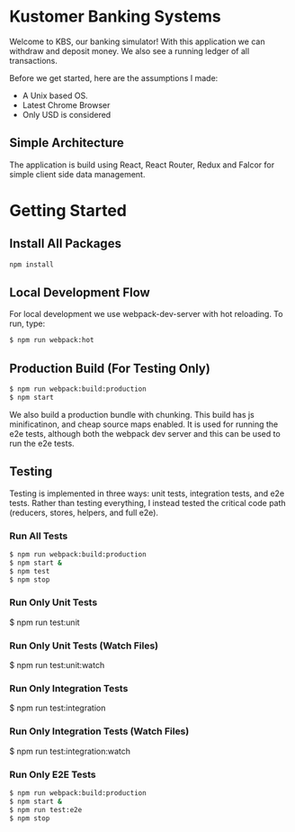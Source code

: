 # Kustomer Banking Systems

Welcome to KBS, our banking simulator!  With this application we can withdraw and
deposit money.  We also see a running ledger of all transactions.

Before we get started, here are the assumptions I made:
  - A Unix based OS.
  - Latest Chrome Browser
  - Only USD is considered

## Simple Architecture

The application is build using React, React Router, Redux and Falcor for
simple client side data management.

# Getting Started

## Install All Packages
```javascript
npm install
```

## Local Development Flow

For local development we use webpack-dev-server with hot reloading.  To run, type:

```bash
$ npm run webpack:hot
```

## Production Build (For Testing Only)
```bash
$ npm run webpack:build:production
$ npm start
```

We also build a production bundle with chunking.  This build has js minificatinon, and 
cheap source maps enabled.  It is used for running the e2e tests, although both the webpack
dev server and this can be used to run the e2e tests.

## Testing

Testing is implemented in three ways: unit tests, integration tests, and e2e tests.  Rather than
testing everything, I instead tested the critical code path (reducers, stores, helpers, and full e2e).

### Run All Tests
```bash
$ npm run webpack:build:production
$ npm start &
$ npm test
$ npm stop
```

### Run Only Unit Tests
$ npm run test:unit

### Run Only Unit Tests (Watch Files)
$ npm run test:unit:watch

### Run Only Integration Tests
$ npm run test:integration

### Run Only Integration Tests (Watch Files)
$ npm run test:integration:watch

### Run Only E2E Tests
```bash
$ npm run webpack:build:production
$ npm start &
$ npm run test:e2e
$ npm stop
```
